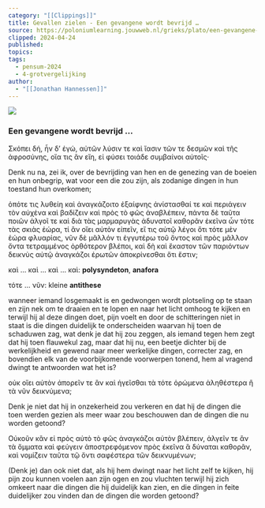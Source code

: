 ```yaml
---
category: "[[Clippings]]"
title: Gevallen zielen - Een gevangene wordt bevrijd …
source: https://poloniumlearning.jouwweb.nl/grieks/plato/een-gevangene-wordt-bevrijd
clipped: 2024-04-24
published:
topics:
tags:
  - pensum-2024
  - 4-grotvergelijking
author:
  - "[[Jonathan Hannessen]]"
---
```


 [![](https://primary.jwwb.nl/public/z/z/j/temp-srmwdybokmzhdiosysoa/63e436f1-c61b-42b4-a4ad-00f870e10a93.gif?enable-io=true&enable=upscale&crop=480%2C60%2Cx0%2Cy20%2Csafe&width=313&height=39)](https://poloniumlearning.jouwweb.nl/grieks/plato)

### Een gevangene wordt bevrijd …

Σκόπει δή, ἦν δ’ ἐγώ, αὐτῶν λύσιν τε καὶ ἴασιν τῶν τε δεσμῶν καὶ τῆς ἀφροσύνης, οἵα τις ἂν εἴη, εἰ φύσει τοιάδε συμβαίνοι αὐτοῖς·

Denk nu na, zei ik, over de bevrijding van hen en de genezing van de boeien en hun onbegrip, wat voor een die zou zijn, als zodanige dingen in hun toestand hun overkomen;

ὁπότε τις λυθείη καὶ ἀναγκάζοιτο ἐξαίφνης ἀνίστασθαί τε καὶ περιάγειν τὸν αὐχένα καὶ βαδίζειν καὶ πρὸς τὸ φῶς ἀναβλέπειν, πάντα δὲ ταῦτα ποιῶν ἀλγοῖ τε καὶ διὰ τὰς μαρμαρυγὰς ἀδυνατοῖ καθορᾶν ἐκεῖνα ὧν τότε τὰς σκιὰς ἑώρα, τί ἂν οἴει αὐτὸν εἰπεῖν, εἴ τις αὐτῷ λέγοι ὅτι τότε μὲν ἑώρα φλυαρίας, νῦν δὲ μᾶλλόν τι ἐγγυτέρω τοῦ ὄντος καὶ πρὸς μᾶλλον ὄντα τετραμμένος ὀρθότερον βλέποι, καὶ δὴ καὶ ἕκαστον τῶν παριόντων δεικνὺς αὐτῷ ἀναγκάζοι ἐρωτῶν ἀποκρίνεσθαι ὅτι ἔστιν;

καὶ … καὶ … καὶ … καὶ: **polysyndeton**, **anafora**

τότε … νῦν: kleine **antithese**

wanneer iemand losgemaakt is en gedwongen wordt plotseling op te staan en zijn nek om te draaien en te lopen en naar het licht omhoog te kijken en terwijl hij al deze dingen doet, pijn voelt en door de schitteringen niet in staat is die dingen duidelijk te onderscheiden waarvan hij toen de schaduwen zag, wat denk je dat hij zou zeggen, als iemand tegen hem zegt dat hij toen flauwekul zag, maar dat hij nu, een beetje dichter bij de werkelijkheid en gewend naar meer werkelijke dingen, correcter zag, en bovendien elk van de voorbijkomende voorwerpen tonend, hem al vragend dwingt te antwoorden wat het is?

οὐκ οἴει αὐτὸν ἀπορεῖν τε ἂν καὶ ἡγεῖσθαι τὰ τότε ὁρώμενα ἀληθέστερα ἢ τὰ νῦν δεικνύμενα;

Denk je niet dat hij in onzekerheid zou verkeren en dat hij de dingen die toen werden gezien als meer waar zou beschouwen dan de dingen die nu worden getoond?

Οὐκοῦν κἂν εἰ πρὸς αὐτὸ τὸ φῶς ἀναγκάζοι αὐτὸν βλέπειν, ἀλγεῖν τε ἂν τὰ ὄμματα καὶ φεύγειν ἀποστρεφόμενον πρὸς ἐκεῖνα ἃ δύναται καθορᾶν, καὶ νομίζειν ταῦτα τῷ ὄντι σαφέστερα τῶν δεικνυμένων;

(Denk je) dan ook niet dat, als hij hem dwingt naar het licht zelf te kijken, hij pijn zou kunnen voelen aan zijn ogen en zou vluchten terwijl hij zich omkeert naar die dingen die hij duidelijk kan zien, en die dingen in feite duidelijker zou vinden dan de dingen die worden getoond?
